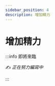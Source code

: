 ```yaml
---
sidebar_position: 4
description: 增加精力
---
```


# 增加精力

<head>
  <title>增加精力</title>
</head>

:::info 即將來臨

✍️ _正在努力編寫中_

:::
